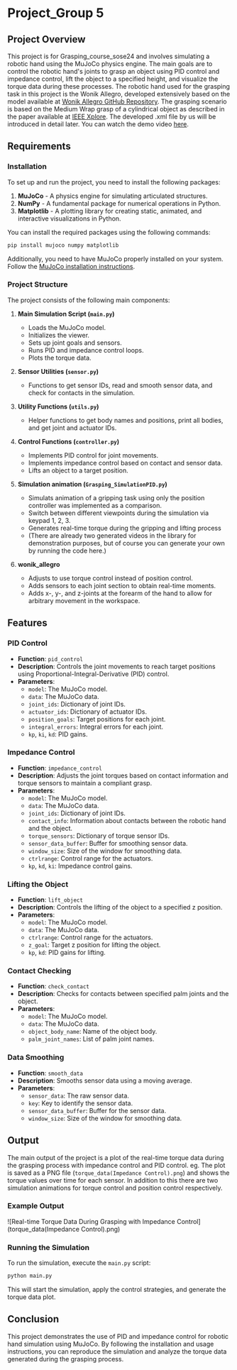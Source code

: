 
# Project_Group 5

## Project Overview
This project is for Grasping_course_sose24 and involves simulating a robotic hand using the MuJoCo physics engine. The main goals are to control the robotic hand's joints to grasp an object using PID control and impedance control, lift the object to a specified height, and visualize the torque data during these processes.
The robotic hand used for the grasping task in this project is the Wonik Allegro, developed extensively based on the model available at [Wonik Allegro GitHub Repository](https://github.com/google-deepmind/mujoco_menagerie). The grasping scenario is based on the Medium Wrap grasp of a cylindrical object as described in the paper available at [IEEE Xplore](https://ieeexplore.ieee.org/document/6822601). The developed .xml file by us will be introduced in detail later.
You can watch the demo video [here](https://github.com/Ju6276/Grasping_course_sose24/issues/1).
## Requirements

### Installation
To set up and run the project, you need to install the following packages:
1. **MuJoCo** - A physics engine for simulating articulated structures.
2. **NumPy** - A fundamental package for numerical operations in Python.
3. **Matplotlib** - A plotting library for creating static, animated, and interactive visualizations in Python.

You can install the required packages using the following commands:
```sh
pip install mujoco numpy matplotlib
```

Additionally, you need to have MuJoCo properly installed on your system. Follow the [MuJoCo installation instructions](http://www.mujoco.org/book/install.html).

### Project Structure
The project consists of the following main components:
1. **Main Simulation Script (`main.py`)**
   - Loads the MuJoCo model.
   - Initializes the viewer.
   - Sets up joint goals and sensors.
   - Runs PID and impedance control loops.
   - Plots the torque data.
   
2. **Sensor Utilities (`sensor.py`)**
   - Functions to get sensor IDs, read and smooth sensor data, and check for contacts in the simulation.

3. **Utility Functions (`utils.py`)**
   - Helper functions to get body names and positions, print all bodies, and get joint and actuator IDs.

4. **Control Functions (`controller.py`)**
   - Implements PID control for joint movements.
   - Implements impedance control based on contact and sensor data.
   - Lifts an object to a target position.

5. **Simulation animation (`Grasping_SimulationPID.py`)**
   - Simulats animation of a gripping task using only the position controller was implemented as a comparison.
   - Switch between different viewpoints during the simulation via keypad 1, 2, 3.
   - Generates real-time torque during the gripping and lifting process
   - (There are already two generated videos in the library for demonstration purposes, but of course you can generate your own by running the code here.)
   
6. **wonik_allegro**
   - Adjusts to use torque control instead of position control.
   - Adds sensors to each joint section to obtain real-time moments.
   - Adds x-, y-, and z-joints at the forearm of the hand to allow for arbitrary movement in the workspace.
     
## Features

### PID Control
- **Function**: `pid_control`
- **Description**: Controls the joint movements to reach target positions using Proportional-Integral-Derivative (PID) control.
- **Parameters**:
  - `model`: The MuJoCo model.
  - `data`: The MuJoCo data.
  - `joint_ids`: Dictionary of joint IDs.
  - `actuator_ids`: Dictionary of actuator IDs.
  - `position_goals`: Target positions for each joint.
  - `integral_errors`: Integral errors for each joint.
  - `kp`, `ki`, `kd`: PID gains.

### Impedance Control
- **Function**: `impedance_control`
- **Description**: Adjusts the joint torques based on contact information and torque sensors to maintain a compliant grasp.
- **Parameters**:
  - `model`: The MuJoCo model.
  - `data`: The MuJoCo data.
  - `joint_ids`: Dictionary of joint IDs.
  - `contact_info`: Information about contacts between the robotic hand and the object.
  - `torque_sensors`: Dictionary of torque sensor IDs.
  - `sensor_data_buffer`: Buffer for smoothing sensor data.
  - `window_size`: Size of the window for smoothing data.
  - `ctrlrange`: Control range for the actuators.
  - `kp`, `kd`, `ki`: Impedance control gains.

### Lifting the Object
- **Function**: `lift_object`
- **Description**: Controls the lifting of the object to a specified z position.
- **Parameters**:
  - `model`: The MuJoCo model.
  - `data`: The MuJoCo data.
  - `ctrlrange`: Control range for the actuators.
  - `z_goal`: Target z position for lifting the object.
  - `kp`, `kd`: PID gains for lifting.

### Contact Checking
- **Function**: `check_contact`
- **Description**: Checks for contacts between specified palm joints and the object.
- **Parameters**:
  - `model`: The MuJoCo model.
  - `data`: The MuJoCo data.
  - `object_body_name`: Name of the object body.
  - `palm_joint_names`: List of palm joint names.

### Data Smoothing
- **Function**: `smooth_data`
- **Description**: Smooths sensor data using a moving average.
- **Parameters**:
  - `sensor_data`: The raw sensor data.
  - `key`: Key to identify the sensor data.
  - `sensor_data_buffer`: Buffer for the sensor data.
  - `window_size`: Size of the window for smoothing data.

## Output
The main output of the project is a plot of the real-time torque data during the grasping process with impedance control and PID control. eg. The plot is saved as a PNG file (`torque_data(Impedance Control).png`) and shows the torque values over time for each sensor. In addition to this there are two simulation animations for torque control and position control respectively.

### Example Output
![Real-time Torque Data During Grasping with Impedance Control](torque_data(Impedance Control).png)

### Running the Simulation
To run the simulation, execute the `main.py` script:
```sh
python main.py
```
This will start the simulation, apply the control strategies, and generate the torque data plot.

## Conclusion
This project demonstrates the use of PID and impedance control for robotic hand simulation using MuJoCo. By following the installation and usage instructions, you can reproduce the simulation and analyze the torque data generated during the grasping process.
